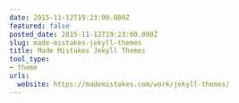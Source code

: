 ```yaml
---
date: 2015-11-12T19:23:00.000Z
featured: false
posted_date: 2015-11-12T19:23:00.000Z
slug: made-mistakes-jekyll-themes
title: Made Mistakes Jekyll Themes
tool_type:
- theme
urls:
  website: https://mademistakes.com/work/jekyll-themes/
---
```



